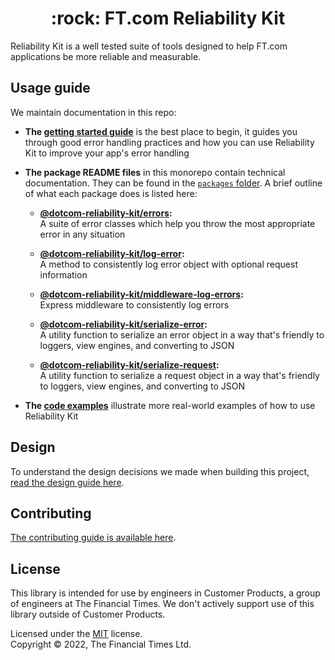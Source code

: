 
<h1 align="center">:rock: FT.com Reliability Kit</h1>

Reliability Kit is a well tested suite of tools designed to help FT.com applications be more reliable and measurable.

## Usage guide

We maintain documentation in this repo:

  * **The [getting started guide](./docs/getting-started/#readme)** is the best place to begin, it guides you through good error handling practices and how you can use Reliability Kit to improve your app's error handling

  * **The package README files** in this monorepo contain technical documentation. They can be found in the [`packages` folder](./packages/). A brief outline of what each package does is listed here:

    * **[@dotcom-reliability-kit/errors](./packages/errors/#readme):**<br/>
      A suite of error classes which help you throw the most appropriate error in any situation

    * **[@dotcom-reliability-kit/log-error](./packages/log-error/#readme):**<br/>
      A method to consistently log error object with optional request information

    * **[@dotcom-reliability-kit/middleware-log-errors](./packages/middleware-log-errors/#readme):**<br/>
      Express middleware to consistently log errors

    * **[@dotcom-reliability-kit/serialize-error](./packages/serialize-error/#readme):**<br/>
      A utility function to serialize an error object in a way that's friendly to loggers, view engines, and converting to JSON

    * **[@dotcom-reliability-kit/serialize-request](./packages/serialize-request/#readme):**<br/>
      A utility function to serialize a request object in a way that's friendly to loggers, view engines, and converting to JSON

  * **The [code examples](./examples/)** illustrate more real-world examples of how to use Reliability Kit


## Design

To understand the design decisions we made when building this project, [read the design guide here](docs/design.md).


## Contributing

[The contributing guide is available here](docs/contributing.md).


## License

This library is intended for use by engineers in Customer Products, a group of engineers at The Financial Times. We don't actively support use of this library outside of Customer Products.

Licensed under the [MIT](LICENSE) license.<br/>
Copyright &copy; 2022, The Financial Times Ltd.
